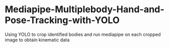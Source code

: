 # Mediapipe-Multiplebody-Hand-and-Pose-Tracking-with-YOLO
Using YOLO to crop identified bodies and run mediapipe on each cropped image to obtain kinematic data
